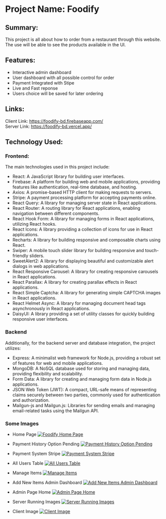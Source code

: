 # Project Name: Foodify
## Summary: 
This project is all about how to order from a restaurant through this website. The use will be able to see the products available in the UI.
## Features: 
* Interactive admin dashboard
* User dashboard with all possible control for order
* Payment Integrated with Stipe
* Live and Fast reponse
* Users choice will be saved for later ordering
  
## Links:   
Client Link: https://foodify-bd.firebaseapp.com/   
Server Link: https://foodify-bd.vercel.app/

## Technology Used: 
### Frontend: 
The main technologies used in this project include:
- React: A JavaScript library for building user interfaces.
- Firebase: A platform for building web and mobile applications, providing features like authentication, real-time database, and hosting.
- Axios: A promise-based HTTP client for making requests to servers.
- Stripe: A payment processing platform for accepting payments online.
- React Query: A library for managing server state in React applications.
- React Router: A routing library for React applications, enabling navigation between different components.
- React Hook Form: A library for managing forms in React applications, utilizing React hooks.
- React Icons: A library providing a collection of icons for use in React applications.
- Recharts: A library for building responsive and composable charts using React.
- Swiper: A mobile touch slider library for building responsive and touch-friendly sliders.
- SweetAlert2: A library for displaying beautiful and customizable alert dialogs in web applications.
- React Responsive Carousel: A library for creating responsive carousels in React applications.
- React Parallax: A library for creating parallax effects in React applications.
- React Simple Captcha: A library for generating simple CAPTCHA images in React applications.
- React Helmet Async: A library for managing document head tags asynchronously in React applications.
- DaisyUI: A library providing a set of utility classes for quickly building responsive user interfaces.

### Backend
Additionally, for the backend server and database integration, the project utilizes:  
- Express: A minimalist web framework for Node.js, providing a robust set of features for web and mobile applications.
- MongoDB: A NoSQL database used for storing and managing data, providing flexibility and scalability.
- Form Data: A library for creating and managing form data in Node.js applications.
- JSON Web Token (JWT): A compact, URL-safe means of representing claims securely between two parties, commonly used for authentication and authorization.
- Mailgun-js and Mailgun.js: Libraries for sending emails and managing email-related tasks using the Mailgun API.

### Some Images
* Home Page
[![Foodify Home Page](https://i.ibb.co/C9rFWhC/1-Foodify-Home-Page.png)](https://i.ibb.co/C9rFWhC/1-Foodify-Home-Page.png)

* Payment History Option Pending
[![Payment History Option Pending](https://i.ibb.co/n0t33dy/2-payment-history-option-pending.png)](https://i.ibb.co/n0t33dy/2-payment-history-option-pending.png)  


* Payment System Stripe
[![Payment System Stripe](https://i.ibb.co/Czjt5br/3-Payment-System-stripe.png)](https://i.ibb.co/Czjt5br/3-Payment-System-stripe.png)

* All Users Table
[![All Users Table](https://i.ibb.co/Tq80hRy/4-All-Users-Table.png)](https://i.ibb.co/Tq80hRy/4-All-Users-Table.png)

* Manage Items
[![Manage Items](https://i.ibb.co/gDTrFns/5-Manage-Items.png)](https://i.ibb.co/gDTrFns/5-Manage-Items.png)

* Add New Items Admin Dashboard
[![Add New Items Admin Dashboard](https://i.ibb.co/NWrGD6M/6-Add-New-Items-Admin-Dashboard.png)](https://i.ibb.co/NWrGD6M/6-Add-New-Items-Admin-Dashboard.png)  

* Admin Page Home
[![Admin Page Home](https://i.ibb.co/fXmJcq6/7-Admin-Page-home.png)](https://i.ibb.co/fXmJcq6/7-Admin-Page-home.png)

* Server Running Images
[![Server Running Images](https://i.ibb.co/WxnHNVN/7-server-running-images.png)](https://i.ibb.co/WxnHNVN/7-server-running-images.png)

* Client Image
[![Client Image](https://i.ibb.co/c81290W/8-client-image.png)](https://i.ibb.co/c81290W/8-client-image.png)

 


